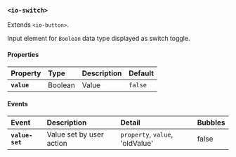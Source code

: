 ### `<io-switch>` ###

Extends `<io-button>`.

Input element for `Boolean` data type displayed as switch toggle.

#### Properties ####

| Property | Type | Description | Default |
|:---------|:-----|:------------|:--------|
| **`value`** | Boolean | Value | `false` |

#### Events ####

| Event | Description | Detail | Bubbles |
|:------|:------------|:-------|:--------|
| **`value-set`** | Value set by user action | `property`, `value`, 'oldValue' | false |
